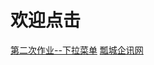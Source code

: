 # 欢迎点击
<!DOCTYPE html>
<html lang="en">
  <body>
    <a href="https://zcc022345.github.io/002.html">第二次作业--下拉菜单</a>
    <a href="https://zcc022345.github.io/bootstrapProject/work5-1.html">瓢城企讯网</a>
  </body>
</html>
